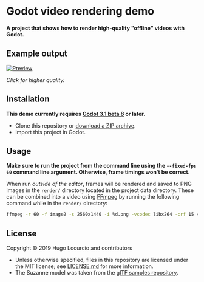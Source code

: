 # Godot video rendering demo

**A project that shows how to render high-quality "offline" videos with Godot.**

## Example output

[![Preview](https://thumbs.gfycat.com/MemorableUncommonCrownofthornsstarfish-small.gif)](https://gfycat.com/memorableuncommoncrownofthornsstarfish)

*Click for higher quality.*

## Installation

**This demo currently requires
[Godot 3.1 beta 8](https://godotengine.org/article/dev-snapshot-godot-3-1-beta-8)
or later.**

- Clone this repository or
  [download a ZIP archive](https://github.com/Calinou/godot-video-rendering-demo/archive/master.zip).
- Import this project in Godot.

## Usage

**Make sure to run the project from the command line using the `--fixed-fps 60`
command line argument. Otherwise, frame timings won't be correct.**

When run *outside of the editor*, frames will be rendered and saved to
PNG images in the `render/` directory located in the project data directory.
These can be combined into a video using [FFmpeg](https://ffmpeg.org/)
by running the following command while in the `render/` directory:

```bash
ffmpeg -r 60 -f image2 -s 2560x1440 -i %d.png -vcodec libx264 -crf 15 video.mp4
```

## License

Copyright © 2019 Hugo Locurcio and contributors

- Unless otherwise specified, files in this repository are licensed under
  the MIT license; see [LICENSE.md](LICENSE.md) for more information.
- The Suzanne model was taken from the
  [glTF samples repository](https://github.com/KhronosGroup/glTF-Sample-Models/tree/master/2.0/Suzanne).

